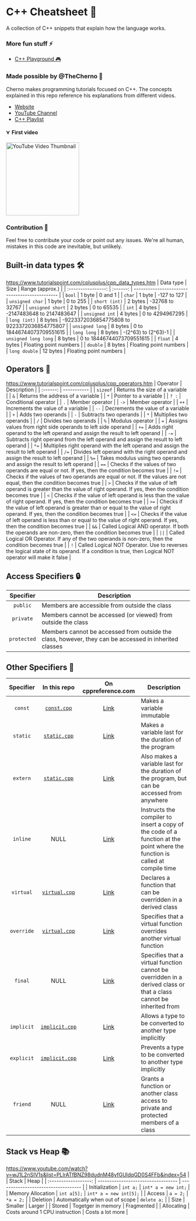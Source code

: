 # C++ Cheatsheet 📜
A collection of C++ snippets that explain how the language works.

### More fun stuff ⚡
- [C++ Playground 🎮](https://github.com/kubgus/cpp-playground)

### Made possible by @TheCherno 🚀
Cherno makes programming tutorials focused on C++. The concepts explained in this repo reference his explanations from different videos.
- [Website](https://thecherno.com/)
- [YouTube Channel](https://www.youtube.com/@TheCherno)
- [C++ Playlist](https://www.youtube.com/playlist?list=PLlrATfBNZ98dudnM48yfGUldqGD0S4FFb)

#### <img src="https://upload.wikimedia.org/wikipedia/commons/e/ef/Youtube_logo.png?20220706172052" alt="YouTube logo" height="12"> First video
<a href="https://www.youtube.com/watch?v=18c3MTX0PK0&list=PLlrATfBNZ98dudnM48yfGUldqGD0S4FFb"><img src="https://i3.ytimg.com/vi/18c3MTX0PK0/maxresdefault.jpg" alt="YouTube Video Thumbnail" width="200"></a>

### Contribution 🤝
Feel free to contribute your code or point out any issues. We're all human, mistakes in this code are inevitable, but unlikely.

## Built-in data types 🛠️
https://www.tutorialspoint.com/cplusplus/cpp_data_types.htm
| Data type          | Size     | Range (approx.)                               |
| :----------------: | :------: | --------------------------------------------- |
| `bool`               | 1 byte   | 0 and 1                                       |
| `char`               | 1 byte   | -127 to 127                                   |
| `unsigned char`      | 1 byte   | 0 to 255                                      |
| `short (int)`        | 2 bytes  | -32768 to 32767                               |
| `unsigned short`     | 2 bytes  | 0 to 65535                                    |
| `int`                | 4 bytes  | -2147483648 to 2147483647                     |
| `unsigned int`       | 4 bytes  | 0 to 4294967295                               |
| `long (int)`         | 8 bytes  | -9223372036854775808 to 9223372036854775807   |
| `unsigned long`      | 8 bytes  | 0 to 18446744073709551615                     |
| `long long`          | 8 bytes  | -(2^63) to (2^63)-1                           |
| `unsigned long long` | 8 bytes  | 0 to 18446744073709551615                     |
| `float`              | 4 bytes  | Floating point numbers                        |
| `double`             | 8 bytes  | Floating point numbers                        |
| `long double`        | 12 bytes | Floating point numbers                        |

## Operators 🧮
https://www.tutorialspoint.com/cplusplus/cpp_operators.htm
| Operator | Description |
| :------: | ----------- |
| `sizeof` | Returns the size of a variable |
| `&` | Returns the address of a variable |
| `*` | Pointer to a variable |
| `? :` | Conditional operator |
| `.` | Member operator |
| `->` | Member operator |
| `++` | Increments the value of a variable |
| `--` | Decrements the value of a variable |
| `+` | Adds two operands |
| `-` | Subtracts two operands |
| `*` | Multiplies two operands |
| `/` | Divides two operands |
| `%` | Modulus operator |
| `=` | Assigns values from right side operands to left side operand |
| `+=` | Adds right operand to the left operand and assign the result to left operand |
| `-=` | Subtracts right operand from the left operand and assign the result to left operand |
| `*=` | Multiplies right operand with the left operand and assign the result to left operand |
| `/=` | Divides left operand with the right operand and assign the result to left operand |
| `%=` | Takes modulus using two operands and assign the result to left operand |
| `==` | Checks if the values of two operands are equal or not. If yes, then the condition becomes true |
| `!=` | Checks if the values of two operands are equal or not. If the values are not equal, then the condition becomes true |
| `>` | Checks if the value of left operand is greater than the value of right operand. If yes, then the condition becomes true |
| `<` | Checks if the value of left operand is less than the value of right operand. If yes, then the condition becomes true |
| `>=` | Checks if the value of left operand is greater than or equal to the value of right operand. If yes, then the condition becomes true |
| `<=` | Checks if the value of left operand is less than or equal to the value of right operand. If yes, then the condition becomes true |
| `&&` | Called Logical AND operator. If both the operands are non-zero, then the condition becomes true |
| `||` | Called Logical OR Operator. If any of the two operands is non-zero, then the condition becomes true |
| `!` | Called Logical NOT Operator. Use to reverses the logical state of its operand. If a condition is true, then Logical NOT operator will make it false |

## Access Specifiers 🔒
| Specifier | Description |
| :-------: | ----------- |
| `public` | Members are accessible from outside the class |
| `private` | Members cannot be accessed (or viewed) from outside the class |
| `protected` | Members cannot be accessed from outside the class, however, they can be accessed in inherited classes |

## Other Specifiers 📌
| Specifier | In this repo | On cppreference.com | Description |
| :-------: | :-----: | :-----------------: | ----------- |
| `const` | [`const.cpp`](https://github.com/kubgus/cpp-cheatsheet/blob/main/const.cpp) | [Link](https://en.cppreference.com/w/cpp/language/cv) | Makes a variable immutable |
| `static` | [`static.cpp`](https://github.com/kubgus/cpp-cheatsheet/blob/main/static.cpp) | [Link](https://en.cppreference.com/w/cpp/language/storage_duration) | Makes a variable last for the duration of the program |
| `extern` | [`static.cpp`](https://github.com/kubgus/cpp-cheatsheet/blob/main/static.cpp) | [Link](https://en.cppreference.com/w/cpp/language/storage_duration) | Also makes a variable last for the duration of the program, but can be accessed from anywhere |
| `inline` | NULL | [Link](https://en.cppreference.com/w/cpp/language/inline) | Instructs the compiler to insert a copy of the code of a function at the point where the function is called at compile time |
| `virtual` | [`virtual.cpp`](https://github.com/kubgus/cpp-cheatsheet/blob/main/virtual.cpp) | [Link](https://en.cppreference.com/w/cpp/language/virtual) | Declares a function that can be overridden in a derived class |
| `override` | [`virtual.cpp`](https://github.com/kubgus/cpp-cheatsheet/blob/main/virtual.cpp) | [Link](https://en.cppreference.com/w/cpp/language/override) | Specifies that a virtual function overrides another virtual function |
| `final` | NULL | [Link](https://en.cppreference.com/w/cpp/language/final) | Specifies that a virtual function cannot be overridden in a derived class or that a class cannot be inherited from |
| `implicit` | [`implicit.cpp`](https://github.com/kubgus/cpp-cheatsheet/blob/main/implicit.cpp) | [Link](https://en.cppreference.com/w/cpp/language/implicit_conversion) | Allows a type to be converted to another type implicitly |
| `explicit` | [`implicit.cpp`](https://github.com/kubgus/cpp-cheatsheet/blob/main/implicit.cpp) | [Link](https://en.cppreference.com/w/cpp/language/explicit) | Prevents a type to be converted to another type implicitly |
| `friend` | NULL | [Link](https://en.cppreference.com/w/cpp/language/friend) | Grants a function or another class access to private and protected members of a class |

## Stack vs Heap 📚
https://www.youtube.com/watch?v=wJ1L2nSIV1s&list=PLlrATfBNZ98dudnM48yfGUldqGD0S4FFb&index=54
|                      | Stack                              | Heap                                |
| :------------------: | ---------------------------------- | ----------------------------------- |
| Initialization       | `int a;`                           | `int* a = new int;`                 |
| Memory Allocation    | `int a[5];`                        | `int* a = new int[5];`              |
| Access               | `a = 2;`                           | `*a = 2;`                           |
| Deletion             | Automatically when out of scope    | `delete a;`                         |
| Size                 | Smaller                            | Larger                              |
| Stored               | Togetger in memory                 | Fragmented                          |
| Allocating           | Costs around 1 CPU instruction     | Costs a lot more                    |
